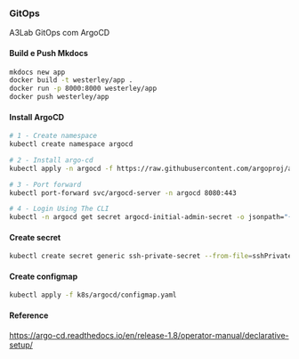 ### GitOps 

A3Lab GitOps com ArgoCD

#### Build e Push Mkdocs

```sh
mkdocs new app
docker build -t westerley/app .
docker run -p 8000:8000 westerley/app
docker push westerley/app
```

#### Install ArgoCD

```sh
# 1 - Create namespace
kubectl create namespace argocd

# 2 - Install argo-cd
kubectl apply -n argocd -f https://raw.githubusercontent.com/argoproj/argo-cd/stable/manifests/core-install.yaml

# 3 - Port forward
kubectl port-forward svc/argocd-server -n argocd 8080:443

# 4 - Login Using The CLI
kubectl -n argocd get secret argocd-initial-admin-secret -o jsonpath="{.data.password}" | base64 -d; echo
```

#### Create secret
```sh
kubectl create secret generic ssh-private-secret --from-file=sshPrivateKey=/home/<user>/.ssh/id_rsa -n argocd
```

#### Create configmap
```sh
kubectl apply -f k8s/argocd/configmap.yaml
```

#### Reference

https://argo-cd.readthedocs.io/en/release-1.8/operator-manual/declarative-setup/

